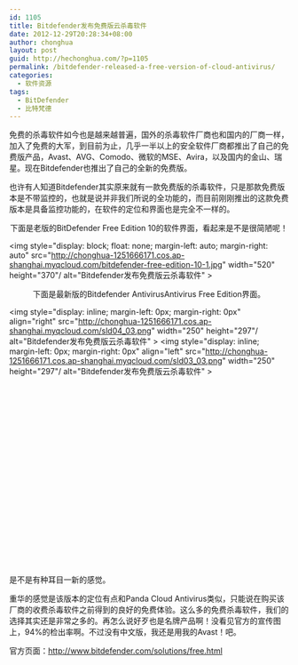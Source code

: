 ```yaml
---
id: 1105
title: Bitdefender发布免费版云杀毒软件
date: 2012-12-29T20:28:34+08:00
author: chonghua
layout: post
guid: http://hechonghua.com/?p=1105
permalink: /bitdefender-released-a-free-version-of-cloud-antivirus/
categories:
  - 软件资源
tags:
  - BitDefender
  - 比特梵德
---
```

免费的杀毒软件如今也是越来越普遍，国外的杀毒软件厂商也和国内的厂商一样，加入了免费的大军，到目前为止，几乎一半以上的安全软件厂商都推出了自己的免费版产品，Avast、AVG、Comodo、微软的MSE、Avira，以及国内的金山、瑞星。现在Bitdefender也推出了自己的全新的免费版。

<!--more-->

也许有人知道Bitdefender其实原来就有一款免费版的杀毒软件，只是那款免费版本是不带监控的，也就是说并非我们所说的全功能的，而目前刚刚推出的这款免费版本是具备监控功能的，在软件的定位和界面也是完全不一样的。

<p align="center">
  下面是老版的BitDefender Free Edition 10的软件界面，看起来是不是很简陋呢！
</p>

<img style="display: block; float: none; margin-left: auto; margin-right: auto" src="http://chonghua-1251666171.cos.ap-shanghai.myqcloud.com/bitdefender-free-edition-10-1.jpg" width="520" height="370"/ alt="Bitdefender发布免费版云杀毒软件" > 

<p align="center">
  下面是最新版的Bitdefender AntivirusAntivirus Free Edition界面。
</p></p> 

<img style="display: inline; margin-left: 0px; margin-right: 0px" align="right" src="http://chonghua-1251666171.cos.ap-shanghai.myqcloud.com/sld04_03.png" width="250" height="297"/ alt="Bitdefender发布免费版云杀毒软件" > <img style="display: inline; margin-left: 0px; margin-right: 0px" align="left" src="http://chonghua-1251666171.cos.ap-shanghai.myqcloud.com/sld03_03.png" width="250" height="297"/ alt="Bitdefender发布免费版云杀毒软件" >

&nbsp;

&nbsp;

&nbsp;

&nbsp;

&nbsp;

&nbsp;

&nbsp;

&nbsp;

&nbsp;

&nbsp;

&nbsp;

是不是有种耳目一新的感觉。

重华的感觉是该版本的定位有点和Panda Cloud Antivirus类似，只能说在购买该厂商的收费杀毒软件之前得到的良好的免费体验。这么多的免费杀毒软件，我们的选择其实还是非常之多的。再怎么说好歹也是名牌产品啊！没看见官方的宣传图上，94%的检出率啊。不过没有中文版，我还是用我的Avast！吧。

官方页面：<a title="http://www.bitdefender.com/solutions/free.html" href="http://www.bitdefender.com/solutions/free.html" target="_blank">http://www.bitdefender.com/solutions/free.html</a>
